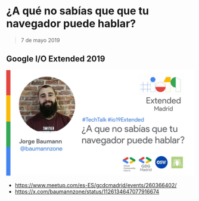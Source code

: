 # ¿A qué no sabías que que tu navegador puede hablar?
> 7 de mayo 2019

## Google I/O Extended 2019

![Google I/O Extended 2019](./main.jpg)

- https://www.meetup.com/es-ES/gcdcmadrid/events/260366402/
- https://x.com/baumannzone/status/1126134647077916674
